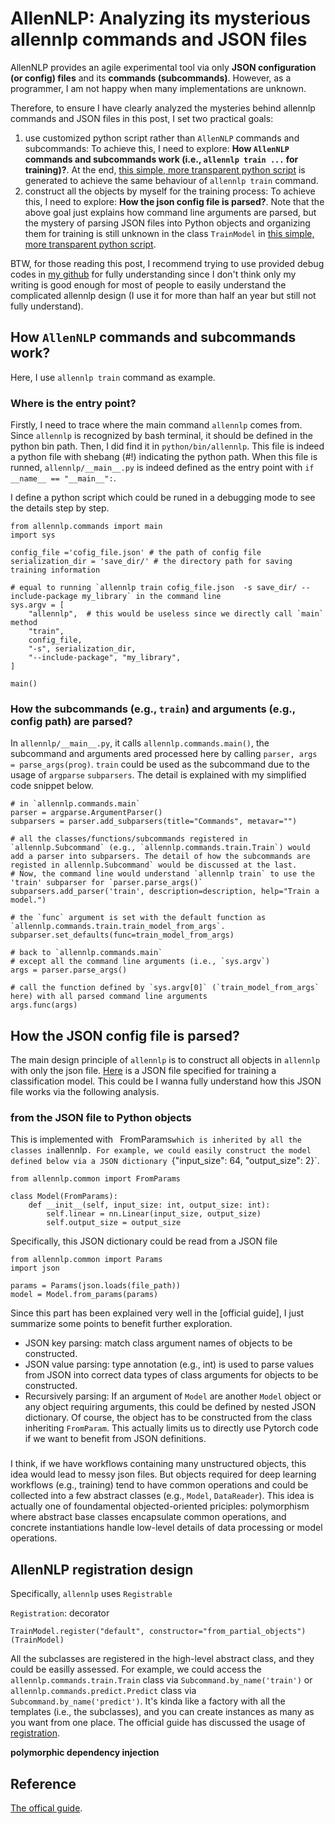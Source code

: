 # AllenNLP: Analyzing its mysterious allennlp commands and JSON files
AllenNLP provides an agile experimental tool via only **JSON configuration (or config) files** and its **commands (subcommands)**. However, as a programmer, I am not happy when many implementations are unknown.

Therefore, to ensure I have clearly analyzed the mysteries behind allennlp commands and JSON files in this post, I set two practical goals:
1. use customized python script rather than `AllenNLP` commands and subcommands: To achieve this, I need to explore: **How `AllenNLP` commands and subcommands work (i.e., `allennlp train ...` for training)?**. At the end, [this simple, more transparent python script](https://github.com/xinzhel/allennlp-code-analysis/blob/master/scripts/main_clean_train.py) is generated to achieve the same behaviour of `allennlp train` command.
2. construct all the objects by myself for the training process: To achieve this, I need to explore: **How the json config file is parsed?**. Note that the above goal just explains how command line arguments are parsed, but the mystery of parsing JSON files into Python objects and organizing them for training is still unknown in the class `TrainModel` in [this simple, more transparent python script](https://github.com/xinzhel/allennlp-code-analysis/blob/master/scripts/main_clean_train.py). 

BTW, for those reading this post, I recommend trying to use provided debug codes in [my github](https://github.com/xinzhel/allennlp-code-analysis) for fully understanding since I don't think only my writing is good enough for most of people to easily understand the complicated allennlp design (I use it for more than half an year but still not fully understand).


## How `AllenNLP` commands and subcommands work?
Here, I use `allennlp train` command as example.

### Where is the entry point?
Firstly, I need to trace where the main command `allennlp` comes from. Since `allennlp` is recognized by bash terminal, it should be defined in the python bin path. Then, I did find it in `python/bin/allennlp`. This file is indeed a python file with shebang (#!) indicating the python path. When this file is runned, `allennlp/__main__.py` is indeed defined as the entry point with `if __name__ == "__main__":`. 

I define a python script which could be runed in a debugging mode to see the details step by step.

```
from allennlp.commands import main
import sys

config_file ='cofig_file.json' # the path of config file
serialization_dir = 'save_dir/' # the directory path for saving training information

# equal to running `allennlp train cofig_file.json  -s save_dir/ --include-package my_library` in the command line
sys.argv = [
    "allennlp",  # this would be useless since we directly call `main` method
    "train",
    config_file,
    "-s", serialization_dir,
    "--include-package", "my_library",
]

main()
```

### How the subcommands (e.g., `train`) and arguments (e.g., config path) are parsed?
In `allennlp/__main__.py`, it calls `allennlp.commands.main()`, the subcommand and arguments ared processed here by calling `parser, args = parse_args(prog)`. `train` could be used as the subcommand due to the usage of `argparse` `subparsers`. The detail is explained with my simplified code snippet below.

```
# in `allennlp.commands.main`
parser = argparse.ArgumentParser()
subparsers = parser.add_subparsers(title="Commands", metavar="")

# all the classes/functions/subcommands registered in `allennlp.Subcommand` (e.g., `allennlp.commands.train.Train`) would add a parser into subparsers. The detail of how the subcommands are registed in allennlp.Subcommand` would be discussed at the last.
# Now, the command line would understand `allennlp train` to use the 'train' subparser for `parser.parse_args()`
subparsers.add_parser('train', description=description, help="Train a model.")

# the `func` argument is set with the default function as `allennlp.commands.train.train_model_from_args`.
subparser.set_defaults(func=train_model_from_args)

# back to `allennlp.commands.main`
# except all the command line arguments (i.e., `sys.argv`)
args = parser.parse_args()

# call the function defined by `sys.argv[0]` (`train_model_from_args` here) with all parsed command line arguments
args.func(args)
```


##  How the JSON config file is parsed? 
The main design principle of `allennlp` is to construct all objects in `allennlp` with only the json file. [Here](https://github.com/allenai/allennlp-models/blob/main/training_config/classification/basic_stanford_sentiment_treebank.jsonnet) is a JSON file specified for training a classification model. This could be  I wanna fully understand how this JSON file works via the following analysis.

### from the JSON file to Python objects
This is implemented with ` `FromParams` which is inherited by all the classes in `allennlp`. For example, we could easily construct the model defined below via a JSON dictionary `{"input_size": 64, "output_size": 2}`.

```
from allennlp.common import FromParams

class Model(FromParams):
    def __init__(self, input_size: int, output_size: int):
        self.linear = nn.Linear(input_size, output_size)
        self.output_size = output_size
```
Specifically, this JSON dictionary could be read from a JSON file

```
from allennlp.common import Params
import json

params = Params(json.loads(file_path))
model = Model.from_params(params)
```

Since this part has been explained very well in the [official guide], I just summarize some points to benefit further exploration.
* JSON key parsing: match class argument names of objects to be constructed.
* JSON value parsing: type annotation (e.g., int) is used to parse values from JSON into correct data types of class arguments for objects to be constructed. 
* Recursively parsing: If an argument of `Model` are another `Model` object or any object requiring arguments, this could be defined by nested JSON dictionary. Of course, the object has to be constructed from the class inheriting `FromParam`. This actually limits us to directly use Pytorch code if we want to benefit from JSON definitions.

### 
I think, if we have workflows containing many unstructured objects, this idea would lead to messy json files. But objects required for deep learning workflows (e.g., training) tend to have common operations and could be collected into a few abstract classes (e.g., `Model`, `DataReader`). This idea is actually one of foundamental objected-oriented priciples: polymorphism where abstract base classes encapsulate common operations, and concrete instantiations handle low-level details of data processing or model operations.

## AllenNLP registration design

Specifically, `allennlp` uses `Registrable` 




`Registration`: decorator 

```
TrainModel.register("default", constructor="from_partial_objects")(TrainModel)
```

All the subclasses are registered in the high-level abstract class, and they could be easilly assessed. For example, we could access the `allennlp.commands.train.Train` class via `Subcommand.by_name('train')` or `allennlp.commands.predict.Predict` class via `Subcommand.by_name('predict')`. It's kinda like a factory with all the templates (i.e., the subclasses), and you can create instances as many as you want from one place. The official guide has discussed the usage of [registration](https://guide.allennlp.org/using-config-files#3).



**polymorphic dependency injection**





## Reference
[The offical guide](https://guide.allennlp.org/using-config-files).


